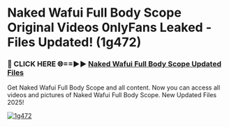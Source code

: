 # Naked Wafui Full Body Scope Original Videos 0nlyFans Leaked - Files Updated! (1g472)

<h3>🔴 CLICK HERE 🌐==►► <a href="https://tinyurl.com/yckcrads" rel="nofollow">Naked Wafui Full Body Scope Updated Files</a></h3>

Get Naked Wafui Full Body Scope and all content. Now you can access all videos and pictures of Naked Wafui Full Body Scope. New Updated Files 2025!

[![1g472](https://i.imgur.com/hpKpOFt.gif)](https://tinyurl.com/yckcrads)
